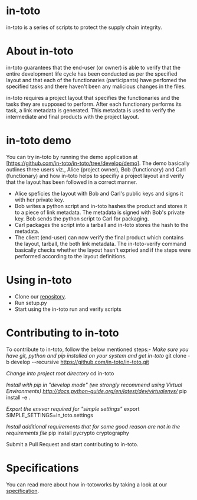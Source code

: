 # in-toto
in-toto is a series of scripts to protect the supply chain integrity.

# About in-toto
in-toto guarantees that the end-user (or owner) is able to verify that the entire development life cycle has been conducted as per the specified layout and that each of the functionaries (participants) have perfomed the specified tasks and there haven't been any malicious changes in the files.

in-toto requires a project layout that specifies the functionaries and the tasks they are supposed to perform.
After each functionary performs its task, a link metadata is generated.
This metadata is used to verify the intermediate and final products with the project layout.

# in-toto demo
You can try in-toto by running the demo application at [https://github.com/in-toto/in-toto/tree/develop/demo].
The demo basically outlines three users viz., Alice (project owner), Bob (functionary) and Carl (functionary) and how in-toto helps to specifiy a project layout and verify that the layout has been followed in a correct manner.

- Alice speficies the layout with Bob and Carl's public keys and signs it with her private key.
- Bob writes a python script and in-toto hashes the product and stores it to a piece of link metadata. The metadata is signed with Bob's private key. Bob sends the python script to Carl for packaging.
- Carl packages the script into a tarball and in-toto stores the hash to the metadata.
- The client (end-user) can now verify the final product which contains the layout, tarball, the both link metadata. The in-toto-verify command basically checks whether the layout hasn't expried and if the steps were performed according to the layout definitions.

# Using in-toto
* Clone our [repository](https://github.com/in-toto/in-toto.git).
* Run setup.py
* Start using the in-toto run and verify scripts

# Contributing to in-toto
To contribute to in-toto, follow the below mentioned steps:-
*Make sure you have git, python and pip installed on your system*
*and get in-toto*
git clone -b develop --recursive https://github.com/in-toto/in-toto.git

*Change into project root directory*
cd in-toto

*Install with pip in "develop mode"*
*(we strongly recommend using Virtual Environments)*
*http://docs.python-guide.org/en/latest/dev/virtualenvs/*
pip install -e .

*Export the envvar required for "simple settings"*
export SIMPLE_SETTINGS=in_toto.settings

*Install additional requirements that for some good reason are not in the*
*requirements file*
pip install pycrypto cryptography

Submit a Pull Request and start contributing to in-toto.

# Specifications
You can read more about how in-totoworks by taking a look at our [specification](https://github.com/toto-framework/toto-framework.github.io/raw/master/toto-spec.pdf).